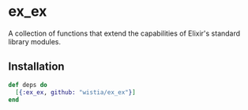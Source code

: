 # ex_ex

A collection of functions that extend the capabilities of Elixir's standard library modules.

## Installation

```elixir
def deps do
  [{:ex_ex, github: "wistia/ex_ex"}]
end
```
